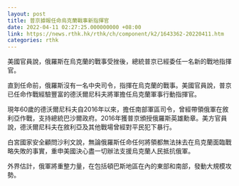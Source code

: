 ```yaml
---
layout: post
title: 普京據報任命烏克蘭戰事新指揮官
date: 2022-04-11 02:27:25.000000000 +08:00
link: https://news.rthk.hk/rthk/ch/component/k2/1643362-20220411.htm
categories: rthk
---
```


美國官員說，俄羅斯在烏克蘭的戰事受挫後，總統普京已經委任一名新的戰地指揮官。

直到任命前，俄羅斯沒有一名中央司令，指揮在烏克蘭的戰事。美國官員說，普京已任命作戰經驗豐富的德沃爾尼科夫將軍擔任烏克蘭軍事行動指揮官。

現年60歲的德沃爾尼科夫自2016年以來，擔任南部軍區司令，曾經帶領俄軍在敘利亞作戰，支持總統巴沙爾政府。2016年獲普京頒授俄羅斯英雄勳章。美方官員說，德沃爾尼科夫在敘利亞及其他戰場曾經對平民犯下暴行。

白宮國家安全顧問沙利文說，無論俄羅斯任命任何將領都無法抺去在烏克蘭面臨戰略失敗的事實，重申美國決心盡一切辦法支援烏克蘭人民抵抗俄軍。

外界估計，俄軍將重整力量，在包括頓巴斯地區在內的東部和南部，發動大規模攻勢。
